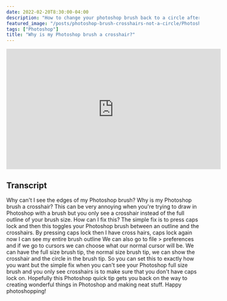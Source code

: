 ```yaml
---
date: 2022-02-20T8:30:00-04:00
description: "How to change your photoshop brush back to a circle after it is a cross hair"
featured_image: "/posts/photoshop-brush-crosshairs-not-a-circle/Photoshop-Brush-not-a-Circle-Title.jpg"
tags: ["Photoshop"]
title: "Why is my Photoshop brush a crosshair?"
---
```


<div class="iframe-16-9-container">
<iframe class="youTubeIframe" width="560" height="315" src="https://www.youtube.com/embed/fQz6vmnBbpM?rel=0" title="YouTube video player" frameborder="0" allow="accelerometer; autoplay; clipboard-write; encrypted-media; gyroscope; picture-in-picture; web-share" allowfullscreen></iframe>
</div>

## Transcript

Why can't I see the edges of my Photoshop brush? Why is my Photoshop brush a crosshair? This can be very annoying when you're trying to draw in Photoshop with a brush but you only see a crosshair instead of the full outline of your brush size. How can I fix this? The simple fix is to press caps lock and then this toggles your Photoshop brush between an outline and the crosshairs. By pressing caps lock then I have cross hairs, caps lock again now I can see my entire brush outline We can also go to file > preferences and if we go to cursors we can choose what our normal cursor will be. We can have the full size brush tip, the normal size brush tip, we can show the crosshair and the circle in the brush tip. So you can set this to exactly how you want but the simple fix when you can't see your Photoshop full size brush and you only see crosshairs is to make sure that you don't have caps lock on. Hopefully this Photoshop quick tip gets you back on the way to creating wonderful things in Photoshop and making neat stuff. Happy photoshopping!
